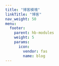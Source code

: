 ```yaml
---
title: "博客模塊"
linkTitle: "博客"
nav_weight: 50
menu:
  footer:
    parent: hb-modules
    weight: 5
    params:
      icon:
        vendor: fas
        name: blog
---
```


<!--more-->
